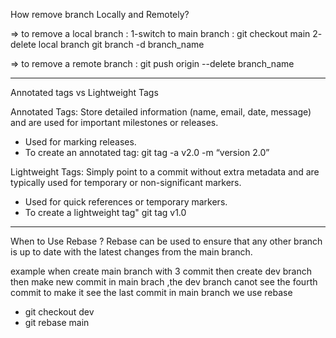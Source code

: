  How remove branch Locally and Remotely?

 => to remove a local branch :
 1-switch to main branch :
 git checkout main
 2- delete local branch
 git branch -d branch_name

 => to remove a remote branch :
 git push origin --delete branch_name


********************************
Annotated tags vs Lightweight Tags

Annotated Tags: Store detailed information (name, email, date, message) and are used for important milestones or releases.
- Used for marking releases.
- To create an annotated tag:
git tag -a v2.0 -m “version 2.0”


Lightweight Tags: Simply point to a commit without extra metadata and are typically used for temporary or non-significant markers.
- Used for quick references or temporary markers.
- To create a lightweight tag"
git tag v1.0

****************************************
When to Use Rebase ?
 Rebase can be used to ensure that any other branch is up to date with the latest changes from the main branch.

 example when create main branch with 3 commit then create dev branch  then make new commit in main brach ,the dev branch canot see the fourth commit to make it see the last commit in main branch we use rebase

 -  git checkout dev
 -  git rebase main
